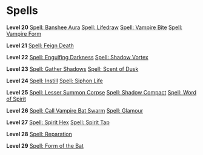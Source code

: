 <!-- TITLE: Vampire -->
<!-- SUBTITLE: It seems that every culture, no matter it's origin has a tale of these creatures.  Their names vary, but they all share the same things in common.  Beasts of the night that sustain themselves on the blood of their victims.  Vampires are powerful spell casters, capable of draining their victim's life energy to bolster their own. -->

# Spells

**Level 20**
[Spell: Banshee Aura](banshee-aura)
[Spell: Lifedraw](lifedraw)
[Spell: Vampire Bite](vampire-bite)
[Spell: Vampire Form](vampire-form)

**Level 21**
[Spell: Feign Death](feign-death)

**Level 22**
[Spell: Engulfing Darkness](engulfing-darkness)
[Spell: Shadow Vortex](shadow-vortex)

**Level 23**
[Spell: Gather Shadows](gather-shadows)
[Spell: Scent of Dusk](scent-of-dusk)

**Level 24**
[Spell: Instill](instill)
[Spell: Siphon Life](siphon-life)

**Level 25**
[Spell: Lesser Summon Corpse](lesser-summon-corpse)
[Spell: Shadow Compact](shadow-compact)
[Spell: Word of Spirit](word-of-spirit)

**Level 26**
[Spell: Call Vampire Bat Swarm](call-vampire-bat-swarm)
[Spell: Glamour](glamour)

**Level 27**
[Spell: Spirit Hex](spirit-hex)
[Spell: Spirit Tap](spirit-tap)

**Level 28**
[Spell: Reparation](reparation)

**Level 29**
[Spell: Form of the Bat](form-of-the-bat)